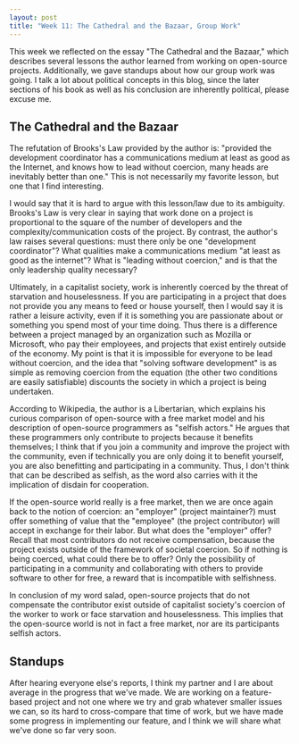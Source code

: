 ```yaml
---
layout: post
title: "Week 11: The Cathedral and the Bazaar, Group Work"
---
```


This week we reflected on the essay "The Cathedral and the Bazaar," which
describes several lessons the author learned from working on open-source
projects. Additionally, we gave standups about how our group work was going.  I
talk a lot about political concepts in this blog, since the later sections of
his book as well as his conclusion are inherently political, please excuse me.

<!--more-->

## The Cathedral and the Bazaar

The refutation of Brooks's Law provided by the author is: "provided the
development coordinator has a communications medium at least as good as the
Internet, and knows how to lead without coercion, many heads are inevitably
better than one." This is not necessarily my favorite lesson, but one that I
find interesting. 

I would say that it is hard to argue with this lesson/law due to its ambiguity.
Brooks's Law is very clear in saying that work done on a project is
proportional to the square of the number of developers and the
complexity/communication costs of the project. By contrast, the author's law
raises several questions: must there only be one "development coordinator"?
What qualities make a communications medium "at least as good as the
internet"? What is "leading without coercion," and is that the only leadership
quality necessary?

Ultimately, in a capitalist society, work is inherently coerced by the threat
of starvation and houselessness. If you are participating in a project that
does not provide you any means to feed or house yourself, then I would say it
is rather a leisure activity, even if it is something you are passionate about
or something you spend most of your time doing. Thus there is a difference
between a project managed by an organization such as Mozilla or Microsoft, who
pay their employees, and projects that exist entirely outside of the economy.
My point is that it is impossible for everyone to be lead without coercion, and
the idea that "solving software development" is as simple as removing coercion
from the equation (the other two conditions are easily satisfiable) discounts
the society in which a project is being undertaken.

According to Wikipedia, the author is a Libertarian, which explains his curious
comparison of open-source with a free market model and his description of
open-source programmers as "selfish actors." He argues that these programmers
only contribute to projects because it benefits themselves; I think that if you
join a community and improve the project with the community, even if
technically you are only doing it to benefit yourself, you are also benefitting
and participating in a community. Thus, I don't think that can be described as
selfish, as the word also carries with it the implication of disdain for
cooperation. 

If the open-source world really is a free market, then we are once again back
to the notion of coercion: an "employer" (project maintainer?) must offer
something of value that the "employee" (the project contributor) will accept in
exchange for their labor. But what does the "employer" offer? Recall that most
contributors do not receive compensation, because the project exists outside of
the framework of societal coercion. So if nothing is being coerced, what could
there be to offer? Only the possibility of participating in a community and
collaborating with others to provide software to other for free, a reward that
is incompatible with selfishness.

In conclusion of my word salad, open-source projects that do not compensate the
contributor exist outside of capitalist society's coercion of the worker to
work or face starvation and houselessness. This implies that the open-source
world is not in fact a free market, nor are its participants selfish actors.

## Standups

After hearing everyone else's reports, I think my partner and I are about
average in the progress that we've made. We are working on a feature-based
project and not one where we try and grab whatever smaller issues we can, so
its hard to cross-compare that time of work, but we have made some progress in
implementing our feature, and I think we will share what we've done so far very
soon.

